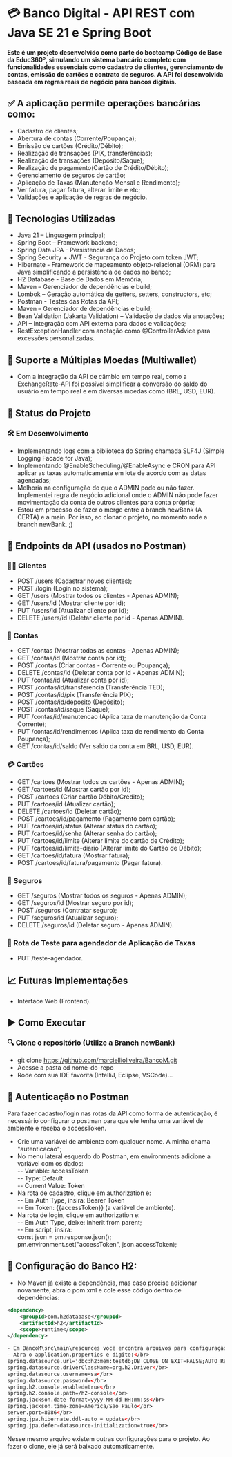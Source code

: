 # 💳 Banco Digital - API REST com Java SE 21 e Spring Boot 

#### Este é um projeto desenvolvido como parte do <b>bootcamp Código de Base da Educ360º</b>, simulando um sistema bancário completo com funcionalidades essenciais como cadastro de clientes, gerenciamento de contas, emissão de cartões e contrato de seguros. A API foi desenvolvida baseada em regras reais de negócio para bancos digitais.

## ✅ A aplicação permite operações bancárias como:
- Cadastro de clientes;
- Abertura de contas (Corrente/Poupança);
- Emissão de cartões (Crédito/Débito);
- Realização de transações (PIX, transferências);
- Realização de transações (Depósito/Saque);
- Realização de pagamento(Cartão de Crédito/Débito);
- Gerenciamento de seguros de cartão;
- Aplicação de Taxas (Manutenção Mensal e Rendimento);
- Ver fatura, pagar fatura, alterar limite e etc;
- Validações e aplicação de regras de negócio.


## 🚀 Tecnologias Utilizadas
- Java 21 – Linguagem principal;
- Spring Boot – Framework backend;
- Spring Data JPA - Persistencia de Dados;
- Spring Security + JWT - Segurança do Projeto com token JWT;
- Hibernate - Framework de mapeamento objeto-relacional (ORM) para Java simplificando a persistência de dados no banco;
- H2 Database - Base de Dados em Memória;
- Maven – Gerenciador de dependências e build;
- Lombok – Geração automática de getters, setters, constructors, etc;
- Postman - Testes das Rotas da API;
- Maven – Gerenciador de dependências e build;
- Bean Validation (Jakarta Validation) – Validação de dados via anotações;
- API – Integração com API externa para dados e validações;
- RestExceptionHandler com anotação como @ControllerAdvice para excessões personalizadas.


## 💱 Suporte a Múltiplas Moedas (Multiwallet)
- Com a integração da API de câmbio em tempo real, como a  ExchangeRate-API foi possível simplificar a conversão do saldo do usuário em tempo real e em diversas moedas como (BRL, USD, EUR).


## 🚧 Status do Projeto
### 🛠️ Em Desenvolvimento
- Implementando logs com a biblioteca do Spring chamada SLF4J (Simple Logging Facade for Java);
- Implementando @EnableScheduling/@EnableAsync e CRON para API aplicar as taxas automaticamente em lote de acordo com as datas agendadas;
- Melhoria na configuração do que o ADMIN pode ou não fazer. Implementei regra de negócio adicional onde o ADMIN não pode fazer movimentação da conta de outros clientes para conta própria;
- Estou em processo de fazer o merge entre a branch newBank (A CERTA) e a main. Por isso, ao clonar o projeto, no momento rode a branch newBank. ;)

  
## 🔗 Endpoints da API (usados no Postman)
### 🧑‍💼 Clientes
- POST /users (Cadastrar novos clientes);
- POST /login (Login no sistema);
- GET /users (Mostrar todos os clientes - Apenas ADMIN);
- GET /users/id (Mostrar cliente por id);
- PUT /users/id (Atualizar cliente por id);
- DELETE /users/id (Deletar cliente por id - Apenas ADMIN).
  
### 💼 Contas
- GET /contas (Mostrar todas as contas - Apenas ADMIN);
- GET /contas/id (Mostrar conta por id);
- POST /contas (Criar contas - Corrente ou Poupança);
- DELETE /contas/id (Deletar conta por id - Apenas ADMIN);
- PUT /contas/id (Atualizar conta por id);
- POST /contas/id/transferencia (Transferência TED);
- POST /contas/id/pix (Transferência PIX);
- POST /contas/id/deposito (Depósito);
- POST /contas/id/saque (Saque);
- PUT /contas/id/manutencao (Aplica taxa de manutenção da Conta Corrente);
- PUT /contas/id/rendimentos (Aplica taxa de rendimento da Conta Poupança);
- GET /contas/id/saldo (Ver saldo da conta em BRL, USD, EUR).

### 💳 Cartões
- GET /cartoes (Mostrar todos os cartões - Apenas ADMIN);
- GET /cartoes/id (Mostrar cartão por id);
- POST /cartoes (Criar cartão Débito/Crédito);
- PUT /cartoes/id (Atualizar cartão);
- DELETE /cartoes/id (Deletar cartão);
- POST /cartoes/id/pagamento (Pagamento com cartão);
- PUT /cartoes/id/status (Alterar status do cartão);
- PUT /cartoes/id/senha (Alterar senha do cartão);
- PUT /cartoes/id/limite (Alterar limite do cartão de Crédito);
- PUT /cartoes/id/limite-diario (Alterar limite do Cartão de Débito);
- GET /cartoes/id/fatura (Mostrar fatura);
- POST /cartoes/id/fatura/pagamento (Pagar fatura).

### 🧰 Seguros
- GET /seguros (Mostrar todos os seguros - Apenas ADMIN);
- GET /seguros/id (Mostrar seguro por id);
- POST /seguros (Contratar seguro);
- PUT /seguros/id (Atualizar seguro);
- DELETE /seguros/id (Deletar seguro - Apenas ADMIN).

### 📂 Rota de Teste para agendador de Aplicação de Taxas
- PUT /teste-agendador.


  
## 📈 Futuras Implementações
- Interface Web (Frontend).



## ▶️ Como Executar
### 🔍 Clone o repositório (Utilize a Branch newBank)
- git clone https://github.com/marciellioliveira/BancoM.git
-  Acesse a pasta cd nome-do-repo
-  Rode com sua IDE favorita (IntelliJ, Eclipse, VSCode)...

## 🔗 Autenticação no Postman
Para fazer cadastro/login nas rotas da API como forma de autenticação, 
é necessário configurar o postman para que ele tenha uma variável de ambiente
e receba o accessToken.
- Crie uma variável de ambiente com qualquer nome. A minha chama "autenticacao";
- No menu lateral esquerdo do Postman, em environments adicione a variável com
os dados:</br>
-- Variable: accessToken</br>
-- Type: Default</br>
-- Current Value: Token</br>
- Na rota de cadastro, clique em authorization e:</br>
-- Em Auth Type, insira: Bearer Token</br>
-- Em Token: {{accessToken}} (a variável de ambiente).</br>
- Na rota de login, clique em authorization e:</br>
-- Em Auth Type, deixe: Inherit from parent;</br>
-- Em script, insira:</br>
  const json = pm.response.json();</br>
  pm.environment.set("accessToken", json.accessToken);</br>

## 🔗 Configuração do Banco H2:
- No Maven já existe a dependência, mas caso precise adicionar novamente, abra o pom.xml e cole esse código dentro de dependências:
```xml
<dependency>
    <groupId>com.h2database</groupId>
    <artifactId>h2</artifactId>
    <scope>runtime</scope>
</dependency>
```
```xml
- Em BancoM\src\main\resources você encontra arquivos para configuração.</br>
- Abra o application.properties e digite:</br>
spring.datasource.url=jdbc:h2:mem:testdb;DB_CLOSE_ON_EXIT=FALSE;AUTO_RECONNECT=TRUE;</br>
spring.datasource.driverClassName=org.h2.Driver</br>
spring.datasource.username=sa</br>
spring.datasource.password=</br>
spring.h2.console.enabled=true</br>
spring.h2.console.path=/h2-console</br>
spring.jackson.date-format=yyyy-MM-dd HH:mm:ss</br>
spring.jackson.time-zone=America/Sao_Paulo</br>
server.port=8086</br>
spring.jpa.hibernate.ddl-auto = update</br>
spring.jpa.defer-datasource-initialization=true</br>
```
Nesse mesmo arquivo existem outras configurações para o projeto.
Ao fazer o clone, ele já será baixado automaticamente.   
